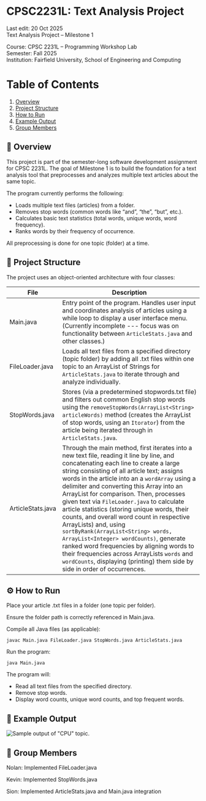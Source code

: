 # CPSC2231L: Text Analysis Project
Last edit: 20 Oct 2025\
Text Analysis Project – Milestone 1

Course: CPSC 2231L – Programming Workshop Lab\
Semester: Fall 2025\
Institution: Fairfield University, School of Engineering and Computing

# Table of Contents
1. [Overview](https://github.com/sionyap/CPSC2231L-2025-S02-G1#overview)
2. [Project Structure](https://github.com/sionyap/CPSC2231L-2025-S02-G1#project-structure)
3. [How to Run](https://github.com/sionyap/CPSC2231L-2025-S02-G1#how-to-run)
4. [Example Output](https://github.com/sionyap/CPSC2231L-2025-S02-G1#example-output)
5. [Group Members](https://github.com/sionyap/CPSC2231L-2025-S02-G1#group-members)

## 📘 Overview

This project is part of the semester-long software development assignment for CPSC 2231L.
The goal of Milestone 1 is to build the foundation for a text analysis tool that preprocesses and analyzes multiple text articles about the same topic.

The program currently performs the following:

- Loads multiple text files (articles) from a folder.
- Removes stop words (common words like “and”, “the”, “but”, etc.).
- Calculates basic text statistics (total words, unique words, word frequency).
- Ranks words by their frequency of occurrence.

All preprocessing is done for one topic (folder) at a time.

## 🧱 Project Structure

The project uses an object-oriented architecture with four classes:

| File	| Description |
|-------|-------------|
| Main.java	| Entry point of the program. Handles user input and coordinates analysis of articles using a while loop to display a user interface menu. (Currently incomplete --- focus was on functionality between `ArticleStats.java` and other classes.) |
| FileLoader.java	| Loads all text files from a specified directory (topic folder) by adding all .txt files within one topic to an ArrayList of Strings for `ArticleStats.java` to iterate through and analyze individually. |
| StopWords.java	| Stores (via a predetermined stopwords.txt file) and filters out common English stop words using the `removeStopWords(ArrayList<String> articleWords)` method (creates the ArrayList of stop words, using an `Itorator`) from the article being iterated through in `ArticleStats.java`. |
| ArticleStats.java |	Through the main method, first iterates into a new text file, reading it line by line, and concatenating each line to create a large string consisting of all article text; assigns words in the article into an a `wordArray` using a delimiter and converting this Array into an ArrayList for comparison. Then, processes given text via `FileLoader.java` to calculate article statistics (storing unique words, their counts, and overall word count in respective ArrayLists) and, using `sortByRank(ArrayList<String> words, ArrayList<Integer> wordCounts)`, generate ranked word frequencies by aligning words to their frequencies across ArrayLists `words` and `wordCounts`, displaying (printing) them side by side in order of occurrences. |

## ⚙️ How to Run

Place your article .txt files in a folder (one topic per folder).

Ensure the folder path is correctly referenced in Main.java.

Compile all Java files (as applicable):

```javac Main.java FileLoader.java StopWords.java ArticleStats.java```

Run the program:

```java Main.java```

The program will:
- Read all text files from the specified directory.
- Remove stop words.
- Display word counts, unique word counts, and top frequent words.

## 🧮 Example Output
![Sample output of "CPU" topic.](/assets/Milestone1_sample.png)

## 👥 Group Members

Nolan: Implemented FileLoader.java

Kevin: Implemented StopWords.java

Sion: Implemented ArticleStats.java and Main.java integration

